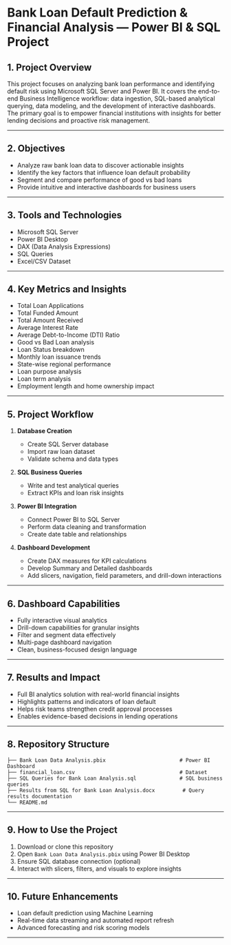 # Bank Loan Default Prediction & Financial Analysis — Power BI & SQL Project

## 1. Project Overview

This project focuses on analyzing bank loan performance and identifying default risk using Microsoft SQL Server and Power BI. It covers the end-to-end Business Intelligence workflow: data ingestion, SQL-based analytical querying, data modeling, and the development of interactive dashboards. The primary goal is to empower financial institutions with insights for better lending decisions and proactive risk management.

---

## 2. Objectives

* Analyze raw bank loan data to discover actionable insights
* Identify the key factors that influence loan default probability
* Segment and compare performance of good vs bad loans
* Provide intuitive and interactive dashboards for business users

---

## 3. Tools and Technologies

* Microsoft SQL Server
* Power BI Desktop
* DAX (Data Analysis Expressions)
* SQL Queries
* Excel/CSV Dataset

---

## 4. Key Metrics and Insights

* Total Loan Applications
* Total Funded Amount
* Total Amount Received
* Average Interest Rate
* Average Debt-to-Income (DTI) Ratio
* Good vs Bad Loan analysis
* Loan Status breakdown
* Monthly loan issuance trends
* State-wise regional performance
* Loan purpose analysis
* Loan term analysis
* Employment length and home ownership impact

---

## 5. Project Workflow

1. **Database Creation**

   * Create SQL Server database
   * Import raw loan dataset
   * Validate schema and data types

2. **SQL Business Queries**

   * Write and test analytical queries
   * Extract KPIs and loan risk insights

3. **Power BI Integration**

   * Connect Power BI to SQL Server
   * Perform data cleaning and transformation
   * Create date table and relationships

4. **Dashboard Development**

   * Create DAX measures for KPI calculations
   * Develop Summary and Detailed dashboards
   * Add slicers, navigation, field parameters, and drill-down interactions

---

## 6. Dashboard Capabilities

* Fully interactive visual analytics
* Drill-down capabilities for granular insights
* Filter and segment data effectively
* Multi-page dashboard navigation
* Clean, business-focused design language

---

## 7. Results and Impact

* Full BI analytics solution with real-world financial insights
* Highlights patterns and indicators of loan default
* Helps risk teams strengthen credit approval processes
* Enables evidence-based decisions in lending operations

---

## 8. Repository Structure

```
├── Bank Loan Data Analysis.pbix                        # Power BI Dashboard
├── financial_loan.csv                                  # Dataset
├── SQL Queries for Bank Loan Analysis.sql              # SQL business queries
├── Results from SQL for Bank Loan Analysis.docx         # Query results documentation
└── README.md
```

---

## 9. How to Use the Project

1. Download or clone this repository
2. Open `Bank Loan Data Analysis.pbix` using Power BI Desktop
3. Ensure SQL database connection (optional)
4. Interact with slicers, filters, and visuals to explore insights

---

## 10. Future Enhancements

* Loan default prediction using Machine Learning
* Real-time data streaming and automated report refresh
* Advanced forecasting and risk scoring models

---
